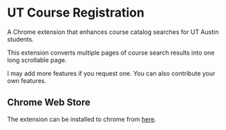 # UT Course Registration

A Chrome extension that enhances course catalog searches for UT Austin students.

This extension converts multiple pages of course search results into one long scrollable page.

I may add more features if you request one. You can also contribute your own features.

## Chrome Web Store

The extension can be installed to chrome from [here](https://chrome.google.com/webstore/detail/ut-course-registration/icagkmmhiniojljnjbhpmfjpekjgeddi).
